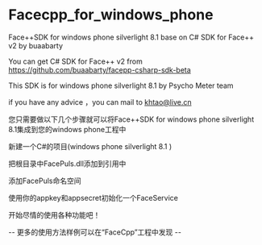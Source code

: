 # Facecpp_for_windows_phone

Face++SDK for windows phone silverlight 8.1 base on C# SDK for Face++ v2 by buaabarty

You can get C# SDK for Face++ v2 from https://github.com/buaabarty/facepp-csharp-sdk-beta

This SDK is for  windows phone silverlight 8.1 by Psycho Meter team

if you have any advice ，you can mail to khtao@live.cn

您只需要做以下几个步骤就可以将Face++SDK for windows phone silverlight 8.1集成到您的windows phone工程中

新建一个C#的项目(windows phone silverlight 8.1 )

把根目录中FacePuls.dll添加到引用中

添加FacePuls命名空间

使用你的appkey和appsecret初始化一个FaceService

开始尽情的使用各种功能吧！

-- 更多的使用方法样例可以在“FaceCpp”工程中发现 --

